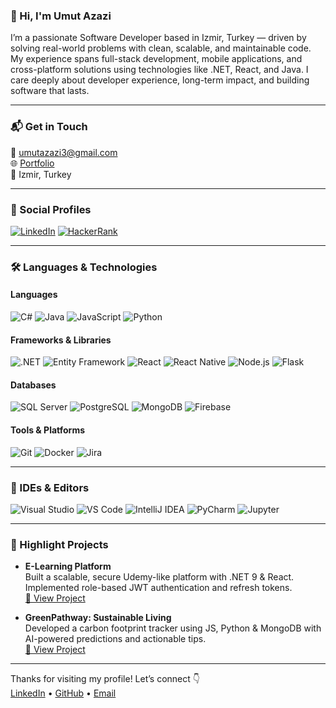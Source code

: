 ### 👋 Hi, I'm Umut Azazi

I’m a passionate Software Developer based in Izmir, Turkey — driven by solving real-world problems with clean, scalable, and maintainable code. My experience spans full-stack development, mobile applications, and cross-platform solutions using technologies like .NET, React, and Java. I care deeply about developer experience, long-term impact, and building software that lasts.

---

### 📬 Get in Touch
📧 [umutazazi3@gmail.com](mailto:umutazazi3@gmail.com)  
🌐 [Portfolio](https://coderspace.io/portfolyo/umutazazi3/)  
📍 Izmir, Turkey

---

### 🔗 Social Profiles
<a href="https://www.linkedin.com/in/umutazazi/" target="_blank"><img alt="LinkedIn" src="https://img.shields.io/badge/LinkedIn-%230077B5.svg?style=for-the-badge&logo=linkedin&logoColor=white" /></a>
<a href="https://www.hackerrank.com/umutazazi3" target="_blank"><img alt="HackerRank" src="https://img.shields.io/badge/HackerRank-2EC866?style=for-the-badge&logo=HackerRank&logoColor=white" /></a>

---

### 🛠️ Languages & Technologies

#### Languages
![C#](https://img.shields.io/badge/C%23-239120.svg?style=for-the-badge&logo=c-sharp&logoColor=white)
![Java](https://img.shields.io/badge/Java-ED8B00.svg?style=for-the-badge&logo=openjdk&logoColor=white)
![JavaScript](https://img.shields.io/badge/JavaScript-323330.svg?style=for-the-badge&logo=javascript&logoColor=F7DF1E)
![Python](https://img.shields.io/badge/Python-3670A0.svg?style=for-the-badge&logo=python&logoColor=ffdd54)

#### Frameworks & Libraries
![.NET](https://img.shields.io/badge/.NET-512BD4.svg?style=for-the-badge&logo=dotnet&logoColor=white)
![Entity Framework](https://img.shields.io/badge/Entity%20Framework-000000.svg?style=for-the-badge&logo=data&logoColor=white)
![React](https://img.shields.io/badge/React-20232a.svg?style=for-the-badge&logo=react&logoColor=61DAFB)
![React Native](https://img.shields.io/badge/React%20Native-20232a.svg?style=for-the-badge&logo=react&logoColor=61DAFB)
![Node.js](https://img.shields.io/badge/Node.js-43853D.svg?style=for-the-badge&logo=node-dot-js&logoColor=white)
![Flask](https://img.shields.io/badge/Flask-black.svg?style=for-the-badge&logo=flask&logoColor=white)

#### Databases
![SQL Server](https://img.shields.io/badge/Microsoft%20SQL%20Server-CC2927.svg?style=for-the-badge&logo=microsoft-sql-server&logoColor=white)
![PostgreSQL](https://img.shields.io/badge/PostgreSQL-316192.svg?style=for-the-badge&logo=postgresql&logoColor=white)
![MongoDB](https://img.shields.io/badge/MongoDB-4EA94B.svg?style=for-the-badge&logo=mongodb&logoColor=white)
![Firebase](https://img.shields.io/badge/Firebase-FFCA28.svg?style=for-the-badge&logo=firebase&logoColor=black)

#### Tools & Platforms
![Git](https://img.shields.io/badge/Git-F05032.svg?style=for-the-badge&logo=git&logoColor=white)
![Docker](https://img.shields.io/badge/Docker-2496ED.svg?style=for-the-badge&logo=docker&logoColor=white)
![Jira](https://img.shields.io/badge/Jira-0052CC.svg?style=for-the-badge&logo=jira&logoColor=white)

---

### 🧠 IDEs & Editors
![Visual Studio](https://img.shields.io/badge/Visual%20Studio-5C2D91.svg?style=for-the-badge&logo=visual-studio&logoColor=white)
![VS Code](https://img.shields.io/badge/VS%20Code-007ACC.svg?style=for-the-badge&logo=visual-studio-code&logoColor=white)
![IntelliJ IDEA](https://img.shields.io/badge/IntelliJ%20IDEA-000000.svg?style=for-the-badge&logo=intellij-idea&logoColor=white)
![PyCharm](https://img.shields.io/badge/PyCharm-000000.svg?style=for-the-badge&logo=pycharm&logoColor=white)
![Jupyter](https://img.shields.io/badge/Jupyter-F37626.svg?style=for-the-badge&logo=jupyter&logoColor=white)

---

### 🚀 Highlight Projects

- **E-Learning Platform**  
  Built a scalable, secure Udemy-like platform with .NET 9 & React. Implemented role-based JWT authentication and refresh tokens.  
  [🔗 View Project](https://github.com/umutazazi/InveonFinalProject)

- **GreenPathway: Sustainable Living**  
  Developed a carbon footprint tracker using JS, Python & MongoDB with AI-powered predictions and actionable tips.  
  [🔗 View Project](https://github.com/umutazazi/green-pathway)

---

Thanks for visiting my profile! Let’s connect 👇  
[LinkedIn](https://www.linkedin.com/in/umutazazi) • [GitHub](https://github.com/umutazazi) • [Email](mailto:umutazazi3@gmail.com)
